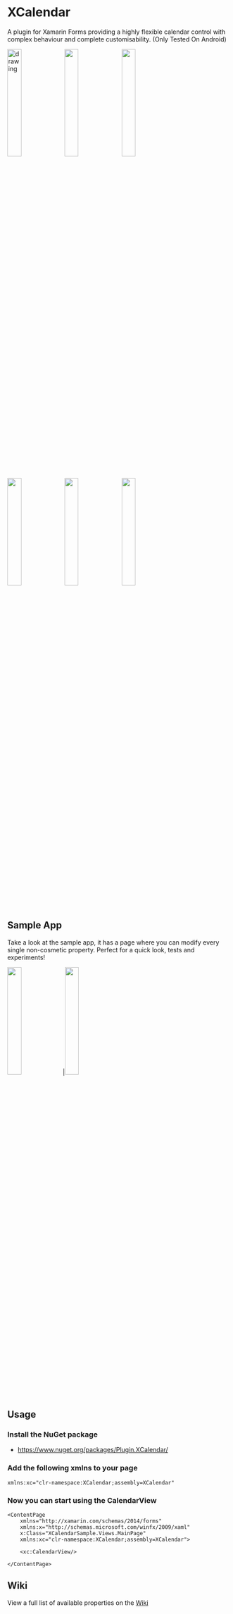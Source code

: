 # XCalendar

A plugin for Xamarin Forms providing a highly flexible calendar control with complex behaviour and complete customisability.
(Only Tested On Android)


<img src="https://user-images.githubusercontent.com/73718829/150314185-1e7b6f81-df01-4d94-abbd-3fc85496ad0b.jpg" alt="drawing" width="25%" height="25%"> <img src="https://user-images.githubusercontent.com/73718829/150314204-8ae9610d-73fc-418c-9df9-12b8739e0118.jpg" width="25%" height="25%"> <img src="https://user-images.githubusercontent.com/73718829/150316592-5c40b433-be94-4168-8601-971f9af56758.jpg" width="25%" height="25%"> <img src="https://user-images.githubusercontent.com/73718829/150314210-db0ecc73-4462-45ef-b5f1-be359382464c.jpg" width="25%" height="25%"> <img src="https://user-images.githubusercontent.com/73718829/150314220-175e918f-fe8d-4b77-938c-9ffed3065c31.jpg" width="25%" height="25%"> <img src="https://user-images.githubusercontent.com/73718829/150314225-98de87f7-dba8-43ec-925a-e64e72c0b899.jpg" width="25%" height="25%">

## Sample App
Take a look at the sample app, it has a page where you can modify every single non-cosmetic property. Perfect for a quick look, tests and experiments!

<img src="https://user-images.githubusercontent.com/73718829/150314241-53fe89fa-6275-4ae8-aec3-2178cba84b14.jpg" width="25%" height="25%">|<img src="https://user-images.githubusercontent.com/73718829/150314247-380cad1d-3a33-48f8-b38d-b2e3e913923a.jpg" width="25%" height="25%">

## Usage

### Install the NuGet package
  * https://www.nuget.org/packages/Plugin.XCalendar/
  
### Add the following xmlns to your page
```xaml
xmlns:xc="clr-namespace:XCalendar;assembly=XCalendar"
```
### Now you can start using the CalendarView
```xaml
<ContentPage 
    xmlns="http://xamarin.com/schemas/2014/forms" 
    xmlns:x="http://schemas.microsoft.com/winfx/2009/xaml" 
    x:Class="XCalendarSample.Views.MainPage"
    xmlns:xc="clr-namespace:XCalendar;assembly=XCalendar">

    <xc:CalendarView/>

</ContentPage>
```

## Wiki
View a full list of available properties on the <a href="https://github.com/ME-MarvinE/XCalendar/wiki">Wiki</a>
